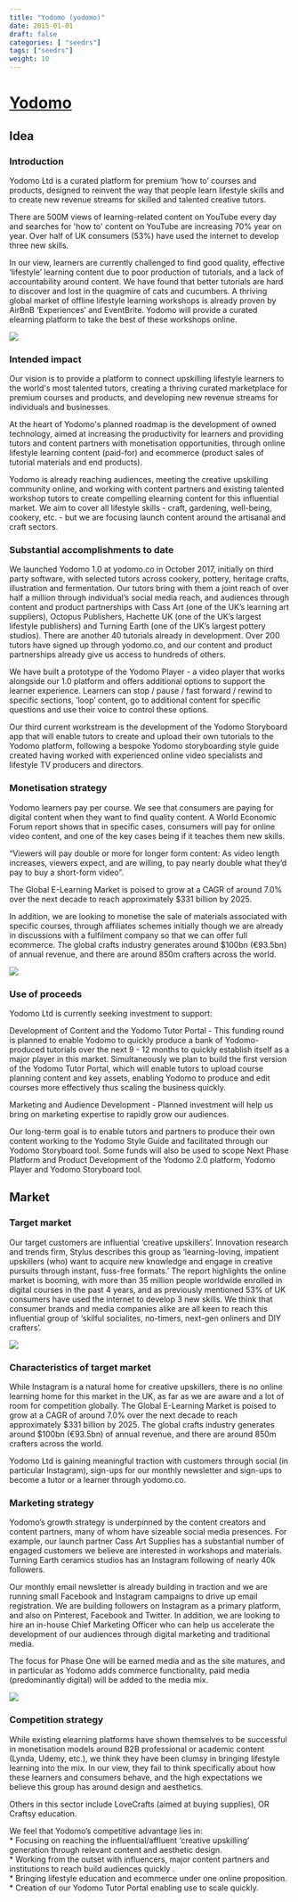 ```yaml
---
title: "Yodomo (yodomo)"
date: 2015-01-01
draft: false
categories: [ "seedrs"]
tags: ["seedrs"]
weight: 10
---
```


# [Yodomo](https://www.seedrs.com/yodomo)

## Idea

### Introduction

Yodomo Ltd is a curated platform for premium ‘how to’ courses and products, designed to reinvent the way that people learn lifestyle skills and to create new revenue streams for skilled and talented creative tutors.

There are 500M views of learning-related content on YouTube every day and searches for 'how to' content on YouTube are increasing 70% year on year. Over half of UK consumers (53%) have used the internet to develop three new skills.

In our view, learners are currently challenged to find good quality, effective ‘lifestyle’ learning content due to poor production of tutorials, and a lack of accountability around content. We have found that better tutorials are hard to discover and lost in the quagmire of cats and cucumbers. A thriving global market of offline lifestyle learning workshops is already proven by AirBnB ‘Experiences’ and EventBrite. Yodomo will provide a curated elearning platform to take the best of these workshops online.

![](/img/seedrs/uploads/startup/section_image/image/14891/a45ctcqp05hkghzvo6dsevwttyjmpgi/Yodomo_Courses_Landing_Page_Shadow.png?rect=0%2C-1%2C2325%2C1709&w=600&fit=clip&s=91f807e5ce8ff2dbf0710b3b309b8d54)

### Intended impact

Our vision is to provide a platform to connect upskilling lifestyle learners to the world's most talented tutors, creating a thriving curated marketplace for premium courses and products, and developing new revenue streams for individuals and businesses.

At the heart of Yodomo's planned roadmap is the development of owned technology, aimed at increasing the productivity for learners and providing tutors and content partners with monetisation opportunities, through online lifestyle learning content (paid-for) and ecommerce (product sales of tutorial materials and end products).

Yodomo is already reaching audiences, meeting the creative upskilling community online, and working with content partners and existing talented workshop tutors to create compelling elearning content for this influential market. We aim to cover all lifestyle skills - craft, gardening, well-being, cookery, etc. - but we are focusing launch content around the artisanal and craft sectors.

### Substantial accomplishments to date

We launched Yodomo 1.0 at yodomo.co in October 2017, initially on third party software, with selected tutors across cookery, pottery, heritage crafts, illustration and fermentation. Our tutors bring with them a joint reach of over half a million through individual’s social media reach, and audiences through content and product partnerships with Cass Art (one of the UK’s learning art suppliers), Octopus Publishers, Hachette UK (one of the UK’s largest lifestyle publishers) and Turning Earth (one of the UK’s largest pottery studios). There are another 40 tutorials already in development. Over 200 tutors have signed up through yodomo.co, and our content and product partnerships already give us access to hundreds of others.

We have built a prototype of the Yodomo Player - a video player that works alongside our 1.0 platform and offers additional options to support the learner experience. Learners can stop / pause / fast forward / rewind to specific sections, ‘loop’ content, go to additional content for specific questions and use their voice to control these options.

Our third current workstream is the development of the Yodomo Storyboard app that will enable tutors to create and upload their own tutorials to the Yodomo platform, following a bespoke Yodomo storyboarding style guide created having worked with experienced online video specialists and lifestyle TV producers and directors.

### Monetisation strategy

Yodomo learners pay per course. We see that consumers are paying for digital content when they want to find quality content. A World Economic Forum report shows that in specific cases, consumers will pay for online video content, and one of the key cases being if it teaches them new skills.

“Viewers will pay double or more for longer form content: As video length increases, viewers expect, and are willing, to pay nearly double what they’d pay to buy a short-form video”.

The Global E-Learning Market is poised to grow at a CAGR of around 7.0% over the next decade to reach approximately $331 billion by 2025.

In addition, we are looking to monetise the sale of materials associated with specific courses, through affiliates schemes initially though we are already in discussions with a fulfilment company so that we can offer full ecommerce. The global crafts industry generates around $100bn (€93.5bn) of annual revenue, and there are around 850m crafters across the world.

![](/img/seedrs/uploads/startup/section_image/image/14892/tjds6fcrkht9e9d4lawba5itxdlidtt/Content_driven_commerce.png?rect=0%2C0%2C2674%2C860&w=600&fit=clip&s=dc977cbf18499c1c3ab8c5f74473068e)

### Use of proceeds

Yodomo Ltd is currently seeking investment to support:

Development of Content and the Yodomo Tutor Portal - This funding round is planned to enable Yodomo to quickly produce a bank of Yodomo-produced tutorials over the next 9 - 12 months to quickly establish itself as a major player in this market. Simultaneously we plan to build the first version of the Yodomo Tutor Portal, which will enable tutors to upload course planning content and key assets, enabling Yodomo to produce and edit courses more effectively thus scaling the business quickly.

Marketing and Audience Development - Planned investment will help us bring on marketing expertise to rapidly grow our audiences.

Our long-term goal is to enable tutors and partners to produce their own content working to the Yodomo Style Guide and facilitated through our Yodomo Storyboard tool. Some funds will also be used to scope Next Phase Platform and Product Development of the Yodomo 2.0 platform, Yodomo Player and Yodomo Storyboard tool.

## Market

### Target market

Our target customers are influential ‘creative upskillers’. Innovation research and trends firm, Stylus describes this group as ‘learning-loving, impatient upskillers (who) want to acquire new knowledge and engage in creative pursuits through instant, fuss-free formats.’ The report highlights the online market is booming, with more than 35 million people worldwide enrolled in digital courses in the past 4 years, and as previously mentioned 53% of UK consumers have used the internet to develop 3 new skills. We think that consumer brands and media companies alike are all keen to reach this influential group of ‘skilful socialites, no-timers, next-gen onliners and DIY crafters’.

![](https://seedrs.imgix.net/uploads/startup/section_image/image/14893/ao5qdlklndxvme0dmf8yjzdew4xw9c7/Yodomo_Target_Market.png?rect=0%2C103%2C2880%2C1593&w=600&fit=clip&s=f21f6fcad86e62b41befadf2ac2bdbeb)

### Characteristics of target market

While Instagram is a natural home for creative upskillers, there is no online learning home for this market in the UK, as far as we are aware and a lot of room for competition globally. The Global E-Learning Market is poised to grow at a CAGR of around 7.0% over the next decade to reach approximately $331 billion by 2025. The global crafts industry generates around $100bn (€93.5bn) of annual revenue, and there are around 850m crafters across the world.

Yodomo Ltd is gaining meaningful traction with customers through social (in particular Instagram), sign-ups for our monthly newsletter and sign-ups to become a tutor or a learner through yodomo.co.

### Marketing strategy

Yodomo’s growth strategy is underpinned by the content creators and content partners, many of whom have sizeable social media presences. For example, our launch partner Cass Art Supplies has a substantial number of engaged customers we believe are interested in workshops and materials. Turning Earth ceramics studios has an Instagram following of nearly 40k followers.

Our monthly email newsletter is already building in traction and we are running small Facebook and Instagram campaigns to drive up email registration. We are building followers on Instagram as a primary platform, and also on Pinterest, Facebook and Twitter. In addition, we are looking to hire an in-house Chief Marketing Officer who can help us accelerate the development of our audiences through digital marketing and traditional media.

The focus for Phase One will be earned media and as the site matures, and in particular as Yodomo adds commerce functionality, paid media (predominantly digital) will be added to the media mix.

![](https://seedrs.imgix.net/uploads/startup/section_image/image/14894/q0vsbh3yhttjf94z7fisrghp0s0pqpq/Marketing_Strategy.png?rect=0%2C105%2C2880%2C1608&w=600&fit=clip&s=cbde46fcc801ba724178fc28fe1c05f5)

### Competition strategy

While existing elearning platforms have shown themselves to be successful in monetisation models around B2B professional or academic content (Lynda, Udemy, etc.), we think they have been clumsy in bringing lifestyle learning into the mix. In our view, they fail to think specifically about how these learners and consumers behave, and the high expectations we believe this group has around design and aesthetics.

Others in this sector include LoveCrafts (aimed at buying supplies), OR Craftsy education.

We feel that Yodomo’s competitive advantage lies in: <br>* Focusing on reaching the influential/affluent ‘creative upskilling’ generation through relevant content and aesthetic design. <br>* Working from the outset with influencers, major content partners and institutions to reach build audiences quickly . <br>* Bringing lifestyle education and ecommerce under one online proposition. <br>* Creation of our Yodomo Tutor Portal enabling use to scale quickly.


